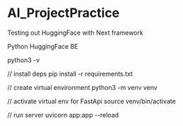 # AI_ProjectPractice

Testing out HuggingFace with Next framework

Python HuggingFace BE

python3 -v

// install deps
pip install -r requirements.txt

// create virtual environment
python3 -m venv venv

// activate virtual env for FastApi
source venv/bin/activate

// run server
uvicorn app:app --reload
